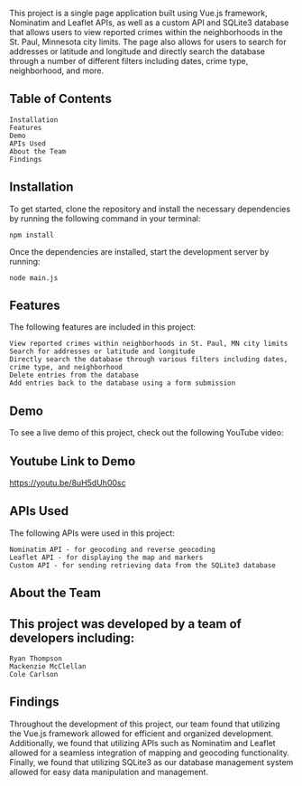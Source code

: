 This project is a single page application built using Vue.js framework, Nominatim and Leaflet APIs, as well as a custom API and SQLite3 database that allows users to view reported crimes within the neighborhoods in the St. Paul, Minnesota city limits. The page also allows for users to search for addresses or latitude and longitude and directly search the database through a number of different filters including dates, crime type, neighborhood, and more.

## Table of Contents

    Installation
    Features
    Demo
    APIs Used
    About the Team
    Findings

## Installation

To get started, clone the repository and install the necessary dependencies by running the following command in your terminal:

    npm install

Once the dependencies are installed, start the development server by running:

    node main.js

## Features

The following features are included in this project:

    View reported crimes within neighborhoods in St. Paul, MN city limits
    Search for addresses or latitude and longitude
    Directly search the database through various filters including dates, crime type, and neighborhood
    Delete entries from the database
    Add entries back to the database using a form submission

## Demo

To see a live demo of this project, check out the following YouTube video:

## Youtube Link to Demo

https://youtu.be/8uH5dUh00sc

## APIs Used

The following APIs were used in this project:

    Nominatim API - for geocoding and reverse geocoding
    Leaflet API - for displaying the map and markers
    Custom API - for sending retrieving data from the SQLite3 database

## About the Team

## This project was developed by a team of developers including:

    Ryan Thompson
    Mackenzie McClellan
    Cole Carlson

## Findings

Throughout the development of this project, our team found that utilizing the Vue.js framework allowed for efficient and organized development. Additionally, we found that utilizing APIs such as Nominatim and Leaflet allowed for a seamless integration of mapping and geocoding functionality. Finally, we found that utilizing SQLite3 as our database management system allowed for easy data manipulation and management.

